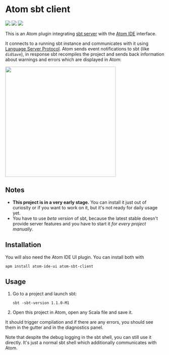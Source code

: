 # Atom sbt client

[![](https://img.shields.io/github/release/laughedelic/atom-sbt-client/all.svg)](https://github.com/laughedelic/atom-sbt-client/releases/latest)
[![](https://img.shields.io/badge/license-LGPLv3-blue.svg)](https://www.tldrlegal.com/l/lgpl-3.0)
[![](https://img.shields.io/badge/contact-gitter_chat-dd1054.svg)](https://gitter.im/laughedelic/atom-sbt-client)

This is an Atom plugin integrating [sbt server](http://www.scala-sbt.org/1.x-beta/docs/sbt-server.html) with the [Atom IDE](https://ide.atom.io) interface.

It connects to a running sbt instance and communicates with it using [Language Server Protocol](https://github.com/Microsoft/language-server-protocol). Atom sends event notifications to sbt (like `didSave`), in response sbt recompiles the project and sends back information about warnings and errors which are displayed in Atom:

<img width="350" src="https://user-images.githubusercontent.com/766656/32253926-f3c76a6c-be9d-11e7-98c6-97c3af985520.png">

## Notes

* **This project is in a very early stage.** You can install it just out of curiosity or if you want to work on it, but it's not ready for daily usage yet.
* You have to use _beta version_ of sbt, because the latest stable doesn't provide server features and you have to start it _for every project manually_.

## Installation

You will also need the Atom IDE UI plugin. You can install both with
```
apm install atom-ide-ui atom-sbt-client
```

## Usage

1. Go to a project and launch sbt:
    ```
    sbt -sbt-version 1.1.0-M1
    ```
2. Open this project in Atom, open any Scala file and save it.

It should trigger compilation and if there are any errors, you should see them in the gutter and in the diagnostics panel.

Note that despite the debug logging in the sbt shell, you can still use it directly. It's just a normal sbt shell which additionally communicates with Atom.
